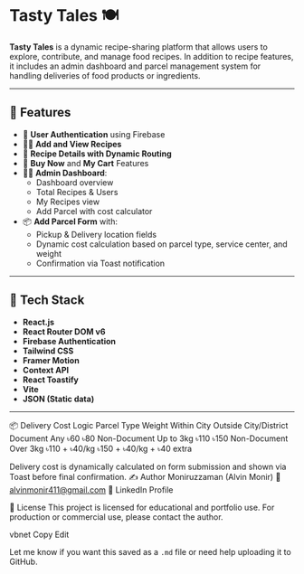 # Tasty Tales 🍽️

**Tasty Tales** is a dynamic recipe-sharing platform that allows users to explore, contribute, and manage food recipes. In addition to recipe features, it includes an admin dashboard and parcel management system for handling deliveries of food products or ingredients.

---

## 🚀 Features

- 🔐 **User Authentication** using Firebase
- 🧑‍🍳 **Add and View Recipes**
- 📄 **Recipe Details with Dynamic Routing**
- 🛒 **Buy Now** and **My Cart** Features
- 🧑‍💼 **Admin Dashboard**:
  - Dashboard overview
  - Total Recipes & Users
  - My Recipes view
  - Add Parcel with cost calculator
- 📦 **Add Parcel Form** with:
  - Pickup & Delivery location fields
  - Dynamic cost calculation based on parcel type, service center, and weight
  - Confirmation via Toast notification

---

## 🧰 Tech Stack

- **React.js**
- **React Router DOM v6**
- **Firebase Authentication**
- **Tailwind CSS**
- **Framer Motion**
- **Context API**
- **React Toastify**
- **Vite**
- **JSON (Static data)**

---




📦 Delivery Cost Logic
Parcel Type	Weight	Within City	Outside City/District
Document	Any	৳60	৳80
Non-Document	Up to 3kg	৳110	৳150
Non-Document	Over 3kg	৳110 + ৳40/kg	৳150 + ৳40/kg + ৳40 extra

Delivery cost is dynamically calculated on form submission and shown via Toast before final confirmation.
✍️ Author
Moniruzzaman (Alvin Monir)
📧 alvinmonir411@gmail.com
🔗 LinkedIn Profile

📄 License
This project is licensed for educational and portfolio use. For production or commercial use, please contact the author.

vbnet
Copy
Edit

Let me know if you want this saved as a `.md` file or need help uploading it to GitHub.